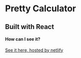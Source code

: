 # Pretty Calculator
## Built with React

#### How can I see it?
[See it here, hosted by netlify](prettycalc.netlify.app)